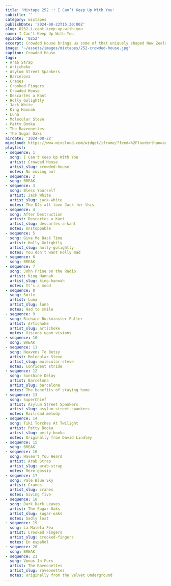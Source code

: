 ```yaml
---
title: 'Mixtape 252 :: I Can’t Keep Up With You'
subtitle: ''
category: mixtapes
publishDate: '2024-08-22T15:30:00Z'
slug: 0252-i-cant-keep-up-with-you
name: I Can’t Keep Up With You
episode: '0252'
excerpt: Crowded House brings us some of that uniquely shaped New Zealand sonic architecture.
image: "~/assets/images/mixtapes/252-crowded-house.jpg"
caption: Crowded House
tags:
- Arab Strap
- Artichoke
- Asylum Street Spankers
- Barcelona
- Cranes
- Crooked Fingers
- Crowded House
- Descartes a Kant
- Holly Golightly
- Jack White
- King Hannah
- Luna
- Molecular Steve
- Petty Booka
- The Raveonettes
- The Sugar Oaks
airdate: '2024-08-22'
mixcloud: https://www.mixcloud.com/widget/iframe/?feed=%2Flouderthanwar%2Fthe-mixtape-252-i-cant-keep-up-with-you-2024-08-22%2F&hide_artwork=1&hide_cover=1
playlist:
- sequence: 1
  song: I Can't Keep Up With You
  artist: Crowded House
  artist_slug: crowded-house
  notes: No moving out
- sequence: 2
  song: BREAK
- sequence: 3
  song: Bless Yourself
  artist: Jack White
  artist_slug: jack-white
  notes: The DJs all love Jack for this
- sequence: 4
  song: After Destruction
  artist: Descartes a Kant
  artist_slug: descartes-a-kant
  notes: Unstoppable
- sequence: 5
  song: Give Me Back Time
  artist: Holly Golightly
  artist_slug: holly-golightly
  notes: You don’t want Holly mad
- sequence: 6
  song: BREAK
- sequence: 7
  song: John Prine on the Radio
  artist: King Hannah
  artist_slug: king-hannah
  notes: It’s a mood
- sequence: 8
  song: Smile
  artist: Luna
  artist_slug: luna
  notes: Had to smile
- sequence: 9
  song: Richard Buckminster Fuller
  artist: Artichoke
  artist_slug: artichoke
  notes: Visions upon visions
- sequence: 10
  song: BREAK
- sequence: 11
  song: Heavens To Betsy
  artist: Molecular Steve
  artist_slug: molecular-steve
  notes: Confident stride
- sequence: 12
  song: Sunshine Delay
  artist: Barcelona
  artist_slug: barcelona
  notes: The benefits of staying home
- sequence: 13
  song: SuperChief
  artist: Asylum Street Spankers
  artist_slug: asylum-street-spankers
  notes: Railroad melody
- sequence: 14
  song: Tiki Torches At Twilight
  artist: Petty Booka
  artist_slug: petty-booka
  notes: Originally from David Lindley
- sequence: 15
  song: BREAK
- sequence: 16
  song: Haven't You Heard
  artist: Arab Strap
  artist_slug: arab-strap
  notes: Mere gossip
- sequence: 17
  song: Pale Blue Sky
  artist: Cranes
  artist_slug: cranes
  notes: Giving five
- sequence: 18
  song: Dark Dark Leaves
  artist: The Sugar Oaks
  artist_slug: sugar-oaks
  notes: Sadly lost
- sequence: 19
  song: La Maleta Fea
  artist: Crooked Fingers
  artist_slug: crooked-fingers
  notes: En español
- sequence: 20
  song: BREAK
- sequence: 21
  song: Venus In Furs
  artist: The Raveonettes
  artist_slug: raveonettes
  notes: Originally from the Velvet Underground
---
```


